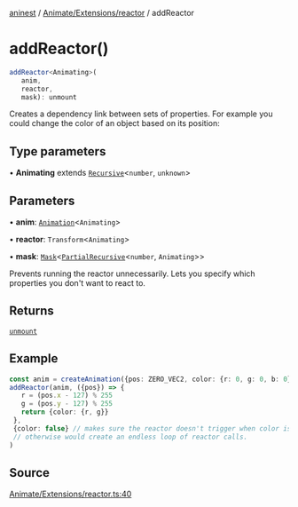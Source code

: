 [aninest](../../../../index.md) / [Animate/Extensions/reactor](../index.md) / addReactor

# addReactor()

```ts
addReactor<Animating>(
   anim, 
   reactor, 
   mask): unmount
```

Creates a dependency link between sets of properties.
For example you could change the color of an object based on its position:

## Type parameters

• **Animating** extends [`Recursive`](../../../../RecursiveHelpers/type-aliases/Recursive.md)\<`number`, `unknown`\>

## Parameters

• **anim**: [`Animation`](../../../../AnimatableTypes/type-aliases/Animation.md)\<`Animating`\>

• **reactor**: `Transform`\<`Animating`\>

• **mask**: [`Mask`](../../../../RecursiveHelpers/type-aliases/Mask.md)\<[`PartialRecursive`](../../../../RecursiveHelpers/type-aliases/PartialRecursive.md)\<`number`, `Animating`\>\>

Prevents running the reactor unnecessarily. Lets you specify which
properties you don't want to react to.

## Returns

[`unmount`](../../../../Extension/type-aliases/unmount.md)

## Example

```ts
const anim = createAnimation({pos: ZERO_VEC2, color: {r: 0, g: 0, b: 0}}, getLinearInterp(1))
addReactor(anim, ({pos}) => {
   r = (pos.x - 127) % 255
   g = (pos.y - 127) % 255
   return {color: {r, g}}
 }, 
 {color: false} // makes sure the reactor doesn't trigger when color is modified.
 // otherwise would create an endless loop of reactor calls.
)
```

## Source

[Animate/Extensions/reactor.ts:40](https://github.com/zphrs/aninest/blob/37209a6/src/Animate/Extensions/reactor.ts#L40)
